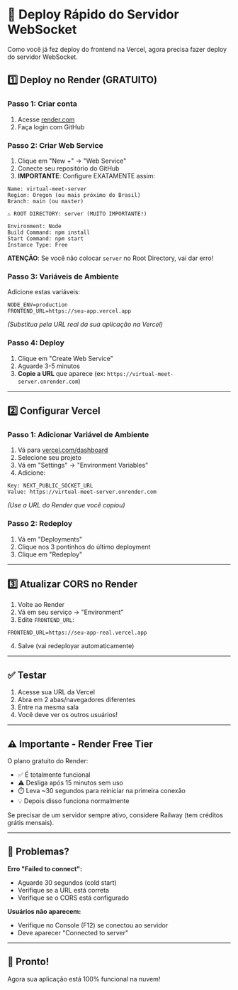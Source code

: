 # 🚀 Deploy Rápido do Servidor WebSocket

Como você já fez deploy do frontend na Vercel, agora precisa fazer deploy do servidor WebSocket.

## 1️⃣ Deploy no Render (GRATUITO)

### Passo 1: Criar conta
1. Acesse [render.com](https://render.com)
2. Faça login com GitHub

### Passo 2: Criar Web Service
1. Clique em "New +" → "Web Service"
2. Conecte seu repositório do GitHub
3. **IMPORTANTE**: Configure EXATAMENTE assim:

```
Name: virtual-meet-server
Region: Oregon (ou mais próximo do Brasil)
Branch: main (ou master)

⚠️ ROOT DIRECTORY: server (MUITO IMPORTANTE!)

Environment: Node
Build Command: npm install
Start Command: npm start
Instance Type: Free
```

**ATENÇÃO**: Se você não colocar `server` no Root Directory, vai dar erro!

### Passo 3: Variáveis de Ambiente
Adicione estas variáveis:

```
NODE_ENV=production
FRONTEND_URL=https://seu-app.vercel.app
```
*(Substitua pela URL real da sua aplicação na Vercel)*

### Passo 4: Deploy
1. Clique em "Create Web Service"
2. Aguarde 3-5 minutos
3. **Copie a URL** que aparece (ex: `https://virtual-meet-server.onrender.com`)

---

## 2️⃣ Configurar Vercel

### Passo 1: Adicionar Variável de Ambiente
1. Vá para [vercel.com/dashboard](https://vercel.com/dashboard)
2. Selecione seu projeto
3. Vá em "Settings" → "Environment Variables"
4. Adicione:

```
Key: NEXT_PUBLIC_SOCKET_URL
Value: https://virtual-meet-server.onrender.com
```
*(Use a URL do Render que você copiou)*

### Passo 2: Redeploy
1. Vá em "Deployments"
2. Clique nos 3 pontinhos do último deployment
3. Clique em "Redeploy"

---

## 3️⃣ Atualizar CORS no Render

1. Volte ao Render
2. Vá em seu serviço → "Environment"
3. Edite `FRONTEND_URL`:

```
FRONTEND_URL=https://seu-app-real.vercel.app
```

4. Salve (vai redeployar automaticamente)

---

## ✅ Testar

1. Acesse sua URL da Vercel
2. Abra em 2 abas/navegadores diferentes
3. Entre na mesma sala
4. Você deve ver os outros usuários!

---

## ⚠️ Importante - Render Free Tier

O plano gratuito do Render:
- ✅ É totalmente funcional
- ⚠️ Desliga após 15 minutos sem uso
- ⏱️ Leva ~30 segundos para reiniciar na primeira conexão
- 💡 Depois disso funciona normalmente

Se precisar de um servidor sempre ativo, considere Railway (tem créditos grátis mensais).

---

## 🐛 Problemas?

**Erro "Failed to connect":**
- Aguarde 30 segundos (cold start)
- Verifique se a URL está correta
- Verifique se o CORS está configurado

**Usuários não aparecem:**
- Verifique no Console (F12) se conectou ao servidor
- Deve aparecer "Connected to server"

---

## 🎉 Pronto!

Agora sua aplicação está 100% funcional na nuvem!


